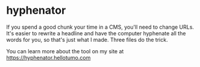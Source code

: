 # hyphenator

If you spend a good chunk your time in a CMS, you'll need to change URLs. It's easier to rewrite a headline and have the computer hyphenate all the words for you, so that's just what I made. Three files do the trick. 

You can learn more about the tool on my site at https://hyphenator.hellotumo.com
